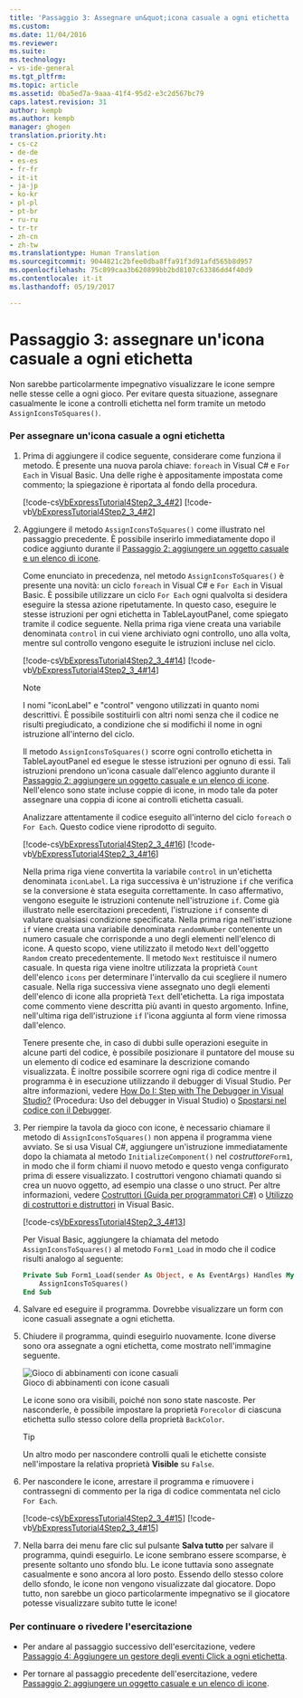 ```yaml
---
title: 'Passaggio 3: Assegnare un&quot;icona casuale a ogni etichetta | Microsoft Docs'
ms.custom: 
ms.date: 11/04/2016
ms.reviewer: 
ms.suite: 
ms.technology:
- vs-ide-general
ms.tgt_pltfrm: 
ms.topic: article
ms.assetid: 0ba5ed7a-9aaa-41f4-95d2-e3c2d567bc79
caps.latest.revision: 31
author: kempb
ms.author: kempb
manager: ghogen
translation.priority.ht:
- cs-cz
- de-de
- es-es
- fr-fr
- it-it
- ja-jp
- ko-kr
- pl-pl
- pt-br
- ru-ru
- tr-tr
- zh-cn
- zh-tw
ms.translationtype: Human Translation
ms.sourcegitcommit: 9044821c2bfee0dba8ffa91f3d91afd565b8d957
ms.openlocfilehash: 75c899caa3b620899bb2bd8107c63386dd4f40d9
ms.contentlocale: it-it
ms.lasthandoff: 05/19/2017

---
```

# <a name="step-3-assign-a-random-icon-to-each-label"></a>Passaggio 3: assegnare un'icona casuale a ogni etichetta
Non sarebbe particolarmente impegnativo visualizzare le icone sempre nelle stesse celle a ogni gioco. Per evitare questa situazione, assegnare casualmente le icone a controlli etichetta nel form tramite un metodo `AssignIconsToSquares()`.  
  
### <a name="to-assign-a-random-icon-to-each-label"></a>Per assegnare un'icona casuale a ogni etichetta  
  
1.  Prima di aggiungere il codice seguente, considerare come funziona il metodo. È presente una nuova parola chiave: `foreach` in Visual C# e `For Each` in Visual Basic. Una delle righe è appositamente impostata come commento; la spiegazione è riportata al fondo della procedura.  
  
     [!code-cs[VbExpressTutorial4Step2_3_4#2](../ide/codesnippet/CSharp/step-3-assign-a-random-icon-to-each-label_1.cs)]  [!code-vb[VbExpressTutorial4Step2_3_4#2](../ide/codesnippet/VisualBasic/step-3-assign-a-random-icon-to-each-label_1.vb)]  
  
2.  Aggiungere il metodo `AssignIconsToSquares()` come illustrato nel passaggio precedente. È possibile inserirlo immediatamente dopo il codice aggiunto durante il [Passaggio 2: aggiungere un oggetto casuale e un elenco di icone](../ide/step-2-add-a-random-object-and-a-list-of-icons.md).  
  
     Come enunciato in precedenza, nel metodo `AssignIconsToSquares()` è presente una novità: un ciclo `foreach` in Visual C# e `For Each` in Visual Basic. È possibile utilizzare un ciclo `For Each` ogni qualvolta si desidera eseguire la stessa azione ripetutamente. In questo caso, eseguire le stesse istruzioni per ogni etichetta in TableLayoutPanel, come spiegato tramite il codice seguente. Nella prima riga viene creata una variabile denominata `control` in cui viene archiviato ogni controllo, uno alla volta, mentre sul controllo vengono eseguite le istruzioni incluse nel ciclo.  
  
     [!code-cs[VbExpressTutorial4Step2_3_4#14](../ide/codesnippet/CSharp/step-3-assign-a-random-icon-to-each-label_2.cs)]  [!code-vb[VbExpressTutorial4Step2_3_4#14](../ide/codesnippet/VisualBasic/step-3-assign-a-random-icon-to-each-label_2.vb)]  
  
    > [!NOTE]
    >  I nomi "iconLabel" e "control" vengono utilizzati in quanto nomi descrittivi. È possibile sostituirli con altri nomi senza che il codice ne risulti pregiudicato, a condizione che si modifichi il nome in ogni istruzione all'interno del ciclo.  
  
     Il metodo `AssignIconsToSquares()` scorre ogni controllo etichetta in TableLayoutPanel ed esegue le stesse istruzioni per ognuno di essi. Tali istruzioni prendono un'icona casuale dall'elenco aggiunto durante il [Passaggio 2: aggiungere un oggetto casuale e un elenco di icone](../ide/step-2-add-a-random-object-and-a-list-of-icons.md). Nell'elenco sono state incluse coppie di icone, in modo tale da poter assegnare una coppia di icone ai controlli etichetta casuali.  
  
     Analizzare attentamente il codice eseguito all'interno del ciclo `foreach` o `For Each`. Questo codice viene riprodotto di seguito.  
  
     [!code-cs[VbExpressTutorial4Step2_3_4#16](../ide/codesnippet/CSharp/step-3-assign-a-random-icon-to-each-label_3.cs)]  [!code-vb[VbExpressTutorial4Step2_3_4#16](../ide/codesnippet/VisualBasic/step-3-assign-a-random-icon-to-each-label_3.vb)]  
  
     Nella prima riga viene convertita la variabile `control` in un'etichetta denominata `iconLabel`. La riga successiva è un'istruzione `if` che verifica se la conversione è stata eseguita correttamente. In caso affermativo, vengono eseguite le istruzioni contenute nell'istruzione `if`. Come già illustrato nelle esercitazioni precedenti, l'istruzione `if` consente di valutare qualsiasi condizione specificata. Nella prima riga nell'istruzione `if` viene creata una variabile denominata `randomNumber` contenente un numero casuale che corrisponde a uno degli elementi nell'elenco di icone. A questo scopo, viene utilizzato il metodo `Next` dell'oggetto `Random` creato precedentemente. Il metodo `Next` restituisce il numero casuale. In questa riga viene inoltre utilizzata la proprietà `Count` dell'elenco `icons` per determinare l'intervallo da cui scegliere il numero casuale. Nella riga successiva viene assegnato uno degli elementi dell'elenco di icone alla proprietà `Text` dell'etichetta. La riga impostata come commento viene descritta più avanti in questo argomento. Infine, nell'ultima riga dell'istruzione `if` l'icona aggiunta al form viene rimossa dall'elenco.  
  
     Tenere presente che, in caso di dubbi sulle operazioni eseguite in alcune parti del codice, è possibile posizionare il puntatore del mouse su un elemento di codice ed esaminare la descrizione comando visualizzata. È inoltre possibile scorrere ogni riga di codice mentre il programma è in esecuzione utilizzando il debugger di Visual Studio. Per altre informazioni, vedere [How Do I: Step with The Debugger in Visual Studio?](http://msdn.microsoft.com/vstudio/ee672313.aspx) (Procedura: Uso del debugger in Visual Studio) o [Spostarsi nel codice con il Debugger](../debugger/navigating-through-code-with-the-debugger.md).  
  
3.  Per riempire la tavola da gioco con icone, è necessario chiamare il metodo di `AssignIconsToSquares()` non appena il programma viene avviato. Se si usa Visual C#, aggiungere un'istruzione immediatamente dopo la chiamata al metodo `InitializeComponent()` nel *costruttore*`Form1`, in modo che il form chiami il nuovo metodo e questo venga configurato prima di essere visualizzato. I costruttori vengono chiamati quando si crea un nuovo oggetto, ad esempio una classe o uno struct. Per altre informazioni, vedere [Costruttori (Guida per programmatori C#)](http://msdn.microsoft.com/library/ace5hbzh.aspx) o [Utilizzo di costruttori e distruttori](http://msdn.microsoft.com/library/2z08e49e.aspx) in Visual Basic.  
  
     [!code-cs[VbExpressTutorial4Step2_3_4#13](../ide/codesnippet/CSharp/step-3-assign-a-random-icon-to-each-label_4.cs)]  
  
     Per Visual Basic, aggiungere la chiamata del metodo `AssignIconsToSquares()` al metodo `Form1_Load` in modo che il codice risulti analogo al seguente:  
  
    ```vb  
    Private Sub Form1_Load(sender As Object, e As EventArgs) Handles MyBase.Load  
        AssignIconsToSquares()  
    End Sub  
    ```  
  
4.  Salvare ed eseguire il programma. Dovrebbe visualizzare un form con icone casuali assegnate a ogni etichetta.  
  
5.  Chiudere il programma, quindi eseguirlo nuovamente. Icone diverse sono ora assegnate a ogni etichetta, come mostrato nell'immagine seguente.  
  
     ![Gioco di abbinamenti con icone casuali](../ide/media/express_tut4step3.png "Express_Tut4Step3")  
Gioco di abbinamenti con icone casuali  
  
     Le icone sono ora visibili, poiché non sono state nascoste. Per nasconderle, è possibile impostare la proprietà `Forecolor` di ciascuna etichetta sullo stesso colore della proprietà `BackColor`.  
  
    > [!TIP]
    >  Un altro modo per nascondere controlli quali le etichette consiste nell'impostare la relativa proprietà **Visible** su `False`.  
  
6.  Per nascondere le icone, arrestare il programma e rimuovere i contrassegni di commento per la riga di codice commentata nel ciclo `For Each`.  
  
     [!code-cs[VbExpressTutorial4Step2_3_4#15](../ide/codesnippet/CSharp/step-3-assign-a-random-icon-to-each-label_5.cs)]  [!code-vb[VbExpressTutorial4Step2_3_4#15](../ide/codesnippet/VisualBasic/step-3-assign-a-random-icon-to-each-label_5.vb)]  
  
7.  Nella barra dei menu fare clic sul pulsante **Salva tutto** per salvare il programma, quindi eseguirlo. Le icone sembrano essere scomparse, è presente soltanto uno sfondo blu. Le icone tuttavia sono assegnate casualmente e sono ancora al loro posto. Essendo dello stesso colore dello sfondo, le icone non vengono visualizzate dal giocatore. Dopo tutto, non sarebbe un gioco particolarmente impegnativo se il giocatore potesse visualizzare subito tutte le icone!  
  
### <a name="to-continue-or-review"></a>Per continuare o rivedere l'esercitazione  
  
-   Per andare al passaggio successivo dell'esercitazione, vedere [Passaggio 4: Aggiungere un gestore degli eventi Click a ogni etichetta](../ide/step-4-add-a-click-event-handler-to-each-label.md).  
  
-   Per tornare al passaggio precedente dell'esercitazione, vedere [Passaggio 2: aggiungere un oggetto casuale e un elenco di icone](../ide/step-2-add-a-random-object-and-a-list-of-icons.md).
